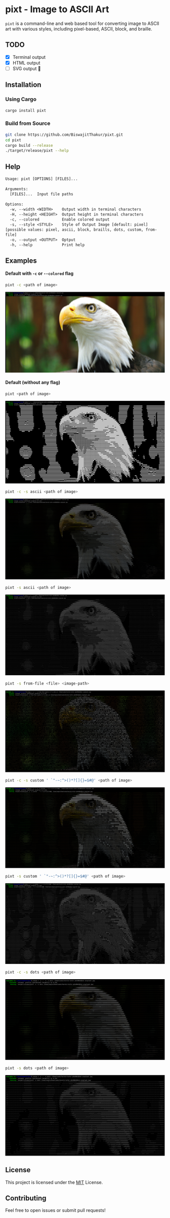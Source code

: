 # pixt - Image to ASCII Art

`pixt` is a command-line and web based tool for converting image to ASCII art with various styles, including pixel-based, ASCII, block, and braille.

## TODO

- [x] Terminal output
- [x] HTML output
- [ ] SVG output 🚧

## Installation

### Using Cargo

```bash
cargo install pixt
```

### Build from Source

```bash
git clone https://github.com/BiswajitThakur/pixt.git
cd pixt
cargo build --release
./target/release/pixt --help
```

## Help

```
Usage: pixt [OPTIONS] [FILES]...

Arguments:
  [FILES]...  Input file paths

Options:
  -w, --width <WIDTH>    Output width in terminal characters
  -H, --height <HEIGHT>  Output height in terminal characters
  -c, --colored          Enable colored output
  -s, --style <STYLE>    Style of Output Image [default: pixel] [possible values: pixel, ascii, block, braills, dots, custom, from-file]
  -o, --output <OUTPUT>  Optput
  -h, --help             Print help
```

## Examples

#### Default with `-c` or `--colored` flag

```bash
pixt -c <path of image>
```

![Default_-c](./screenshots/-c_default.png)

#### Default (without any flag)

```bash
pixt <path of image>
```

![Default](./screenshots/default.png)

```bash
pixt -c -s ascii <path of image>
```

![ascii color image](./screenshots/-c_-s_ascii.png)

```bash
pixt -s ascii <path of image>
```

![ascii image](./screenshots/-s_ascii.png)

```bash
pixt -s from-file <file> <image-path>
```

![ascii image](./screenshots/-s_from-file.png)

```bash
pixt -c -s custom ' `"-~:^>()*?[]{}=$#@' <path of image>
```

![custom_color_image](./screenshots/-c_-s_custom.png)

```bash
pixt -s custom ' `"-~:^>()*?[]{}=$#@' <path of image>
```

![custom image](./screenshots/-s_custom.png)

```bash
pixt -c -s dots <path of image>
```

![color dots image](./screenshots/-c_-s_dots.png)

```bash
pixt -s dots <path of image>
```

![dots image](./screenshots/-s_dots.png)

## License

This project is licensed under the [MIT](./LICENSE) License.

## Contributing

Feel free to open issues or submit pull requests!

